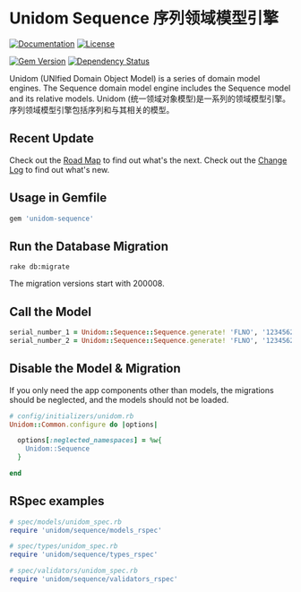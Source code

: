 # Unidom Sequence 序列领域模型引擎

[![Documentation](http://img.shields.io/badge/docs-rdoc.info-blue.svg)](http://www.rubydoc.info/gems/unidom-sequence/frames)
[![License](https://img.shields.io/badge/license-MIT-green.svg)](http://opensource.org/licenses/MIT)

[![Gem Version](https://badge.fury.io/rb/unidom-sequence.svg)](https://badge.fury.io/rb/unidom-sequence)
[![Dependency Status](https://gemnasium.com/badges/github.com/topbitdu/unidom-sequence.svg)](https://gemnasium.com/github.com/topbitdu/unidom-sequence)


Unidom (UNIfied Domain Object Model) is a series of domain model engines. The Sequence domain model engine includes the Sequence model and its relative models.
Unidom (统一领域对象模型)是一系列的领域模型引擎。序列领域模型引擎包括序列和与其相关的模型。



## Recent Update

Check out the [Road Map](ROADMAP.md) to find out what's the next.
Check out the [Change Log](CHANGELOG.md) to find out what's new.



## Usage in Gemfile

```ruby
gem 'unidom-sequence'
```



## Run the Database Migration

```shell
rake db:migrate
```
The migration versions start with 200008.



## Call the Model

```ruby
serial_number_1 = Unidom::Sequence::Sequence.generate! 'FLNO', '12345620170101' # 1
serial_number_2 = Unidom::Sequence::Sequence.generate! 'FLNO', '12345620170101' # 2
```



## Disable the Model & Migration

If you only need the app components other than models, the migrations should be neglected, and the models should not be loaded.
```ruby
# config/initializers/unidom.rb
Unidom::Common.configure do |options|

  options[:neglected_namespaces] = %w{
    Unidom::Sequence
  }

end
```



## RSpec examples

```ruby
# spec/models/unidom_spec.rb
require 'unidom/sequence/models_rspec'

# spec/types/unidom_spec.rb
require 'unidom/sequence/types_rspec'

# spec/validators/unidom_spec.rb
require 'unidom/sequence/validators_rspec'
```
